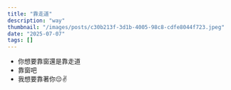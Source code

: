 ```yaml
---
title: "靠走道"
description: "way"
thumbnail: "/images/posts/c30b213f-3d1b-4005-98c8-cdfe8044f723.jpeg"
date: "2025-07-07"
tags: []
---
```

- 你想要靠窗還是靠走道
- 靠窗吧
- 我想要靠著你😔✌️
